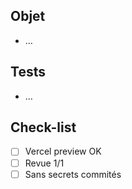 ## Objet
- …

## Tests
- …

## Check-list
- [ ] Vercel preview OK
- [ ] Revue 1/1
- [ ] Sans secrets commités
